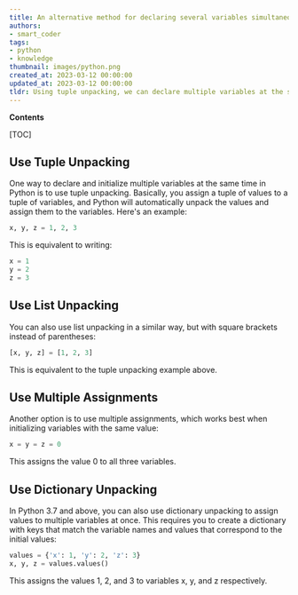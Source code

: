 ```yaml
---
title: An alternative method for declaring several variables simultaneously with a greater sense of sophistication
authors:
- smart_coder
tags:
- python
- knowledge
thumbnail: images/python.png
created_at: 2023-03-12 00:00:00
updated_at: 2023-03-12 00:00:00
tldr: Using tuple unpacking, we can declare multiple variables at the same time in Python.
---
```


**Contents**

[TOC]

## Use Tuple Unpacking

One way to declare and initialize multiple variables at the same time in Python is to use tuple unpacking. Basically, you assign a tuple of values to a tuple of variables, and Python will automatically unpack the values and assign them to the variables. Here's an example:

```python
x, y, z = 1, 2, 3
```

This is equivalent to writing:

```python
x = 1
y = 2
z = 3
```

## Use List Unpacking

You can also use list unpacking in a similar way, but with square brackets instead of parentheses:

```python
[x, y, z] = [1, 2, 3]
```

This is equivalent to the tuple unpacking example above.

## Use Multiple Assignments

Another option is to use multiple assignments, which works best when initializing variables with the same value:

```python
x = y = z = 0
```

This assigns the value 0 to all three variables.

## Use Dictionary Unpacking

In Python 3.7 and above, you can also use dictionary unpacking to assign values to multiple variables at once. This requires you to create a dictionary with keys that match the variable names and values that correspond to the initial values:

```python
values = {'x': 1, 'y': 2, 'z': 3}
x, y, z = values.values()
```

This assigns the values 1, 2, and 3 to variables x, y, and z respectively.
